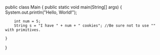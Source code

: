 public class Main {
    public static void main(String[] args) {
        System.out.println("Hello, World!");
        
        int num = 5;
        String s = "I have " + num + " cookies"; //Be sure not to use "" with primitives.
        
    }
}

